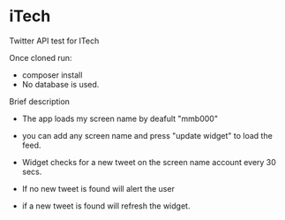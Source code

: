 # iTech
Twitter API test for ITech

Once cloned run:

- composer install
- No database is used.

Brief description

- The app loads my screen name by deafult "mmb000"

- you can add any screen name and press "update widget" to load the feed.

- Widget checks for a new tweet on the screen name account every 30 secs.

- If no new tweet is found will alert the user

- if a new tweet is found will refresh the widget.


